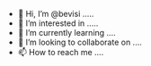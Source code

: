 - 👋 Hi, I’m @bevisi .....
- 👀 I’m interested in .....
- 🌱 I’m currently learning ....
- 💞️ I’m looking to collaborate on ....
- 📫 How to reach me ....

<!---
bevisi/bevisi is a ✨ special ✨ repository because its `README.md` (this file) appears on your GitHub profile.
You can click the Preview link to take a look at your changes.
--->
